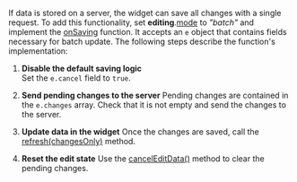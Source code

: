If data is stored on a server, the widget can save all changes with a single request. To add this functionality, set **editing**.[mode](/Documentation/ApiReference/UI_Widgets/dxDataGrid/Configuration/editing/#mode) to *"batch"* and implement the [onSaving](/Documentation/ApiReference/UI_Widgets/dxDataGrid/Configuration/#onSaving) function. It accepts an `e` object that contains fields necessary for batch update. The following steps describe the function's implementation:

1. **Disable the default saving logic**                  
Set the `e.cancel` field to `true`.

2. **Send pending changes to the server**
Pending changes are contained in the `e.changes` array. Check that it is not empty and send the changes to the server.

3. **Update data in the widget**
Once the changes are saved, call the [refresh(changesOnly)](/Documentation/ApiReference/UI_Widgets/dxDataGrid/Methods/#refreshchangesOnly) method.

4. **Reset the edit state**
Use the [cancelEditData()](/Documentation/ApiReference/UI_Widgets/dxDataGrid/Methods/#cancelEditData) method to clear the pending changes.
